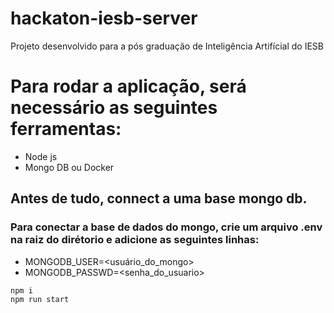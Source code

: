 # hackaton-iesb-server
Projeto desenvolvido para a pós graduação de Inteligência Artifícial do IESB

# Para rodar a aplicação, será necessário as seguintes ferramentas:
* Node js
* Mongo DB ou Docker
## Antes de tudo, connect a uma base mongo db. 

### Para conectar a base de dados do mongo, crie um arquivo .env na raiz do dirétorio e adicione as seguintes linhas:
* MONGODB_USER=<usuário_do_mongo>
* MONGODB_PASSWD=<senha_do_usuario>   

```bash
npm i
npm run start
```

